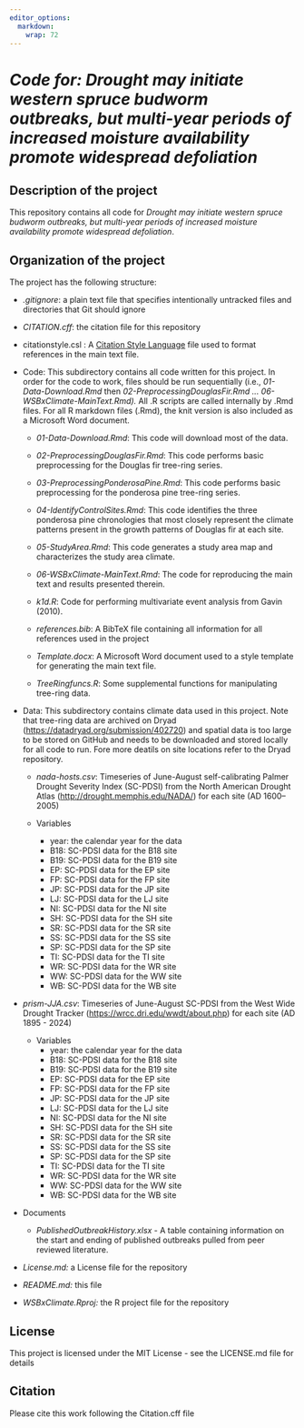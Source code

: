 ```yaml
---
editor_options: 
  markdown: 
    wrap: 72
---
```


# *Code for: Drought may initiate western spruce budworm outbreaks, but multi-year periods of increased moisture availability promote widespread defoliation*

## Description of the project

This repository contains all code for *Drought may initiate western
spruce budworm outbreaks, but multi-year periods of increased moisture
availability promote widespread defoliation*.

## Organization of the project

The project has the following structure:

-   *.gitignore*: a plain text file that specifies intentionally
    untracked files and directories that Git should ignore

-   *CITATION.cff*: the citation file for this repository

-   citationstyle.csl : A [Citation Style
    Language](https://citationstyles.org/) file used to format
    references in the main text file.

-   Code: This subdirectory contains all code written for this project.
    In order for the code to work, files should be run sequentially
    (i.e., *01-Data-Download.Rmd* then *02-PreprocessingDouglasFir.Rmd
    ... 06-WSBxClimate-MainText.Rmd).* All .R scripts are called
    internally by .Rmd files. For all R markdown files (.Rmd), the knit
    version is also included as a Microsoft Word document.

    -   *01-Data-Download.Rmd*: This code will download most of the
        data.

    -   *02-PreprocessingDouglasFir.Rmd*: This code performs basic
        preprocessing for the Douglas fir tree-ring series.

    -   *03-PreprocessingPonderosaPine.Rmd*: This code performs basic
        preprocessing for the ponderosa pine tree-ring series.

    -   *04-IdentifyControlSites.Rmd*: This code identifies the three
        ponderosa pine chronologies that most closely represent the
        climate patterns present in the growth patterns of Douglas fir
        at each site.

    -   *05-StudyArea.Rmd*: This code generates a study area map and
        characterizes the study area climate.

    -   *06-WSBxClimate-MainText.Rmd*: The code for reproducing the main
        text and results presented therein.

    -   *k1d.R*: Code for performing multivariate event analysis from
        Gavin (2010).

    -   *references.bib*: A BibTeX file containing all information for
        all references used in the project

    -   *Template.docx*: A Microsoft Word document used to a style
        template for generating the main text file.

    -   *TreeRingfuncs.R*: Some supplemental functions for manipulating
        tree-ring data.

-   Data: This subdirectory contains climate data used in this project.
    Note that tree-ring data are archived on Dryad
    (<https://datadryad.org/submission/402720>) and spatial data is too
    large to be stored on GitHub and needs to be downloaded and stored
    locally for all code to run. Fore more deatils on site locations
    refer to the Dryad repository.

    -   *nada-hosts.csv*: Timeseries of June-August self-calibrating
        Palmer Drought Severity Index (SC-PDSI) from the North American
        Drought Atlas (<http://drought.memphis.edu/NADA/>) for each site
        (AD 1600–2005)

    -   Variables

        -   year: the calendar year for the data
        -   B18: SC-PDSI data for the B18 site
        -   B19: SC-PDSI data for the B19 site
        -   EP: SC-PDSI data for the EP site
        -   FP: SC-PDSI data for the FP site
        -   JP: SC-PDSI data for the JP site
        -   LJ: SC-PDSI data for the LJ site
        -   NI: SC-PDSI data for the NI site
        -   SH: SC-PDSI data for the SH site
        -   SR: SC-PDSI data for the SR site
        -   SS: SC-PDSI data for the SS site
        -   SP: SC-PDSI data for the SP site
        -   TI: SC-PDSI data for the TI site
        -   WR: SC-PDSI data for the WR site
        -   WW: SC-PDSI data for the WW site
        -   WB: SC-PDSI data for the WB site

-   *prism-JJA.csv*: Timeseries of June-August SC-PDSI from the West
    Wide Drought Tracker (<https://wrcc.dri.edu/wwdt/about.php>) for
    each site (AD 1895 - 2024)

    -   Variables
        -   year: the calendar year for the data
        -   B18: SC-PDSI data for the B18 site
        -   B19: SC-PDSI data for the B19 site
        -   EP: SC-PDSI data for the EP site
        -   FP: SC-PDSI data for the FP site
        -   JP: SC-PDSI data for the JP site
        -   LJ: SC-PDSI data for the LJ site
        -   NI: SC-PDSI data for the NI site
        -   SH: SC-PDSI data for the SH site
        -   SR: SC-PDSI data for the SR site
        -   SS: SC-PDSI data for the SS site
        -   SP: SC-PDSI data for the SP site
        -   TI: SC-PDSI data for the TI site
        -   WR: SC-PDSI data for the WR site
        -   WW: SC-PDSI data for the WW site
        -   WB: SC-PDSI data for the WB site

-   Documents

    -   *PublishedOutbreakHistory.xlsx* - A table containing information
        on the start and ending of published outbreaks pulled from peer
        reviewed literature.

-   *License.md:* a License file for the repository

-   *README.md:* this file

-   *WSBxClimate.Rproj:* the R project file for the repository

## License

This project is licensed under the MIT License - see the LICENSE.md file
for details

## Citation

Please cite this work following the Citation.cff file

